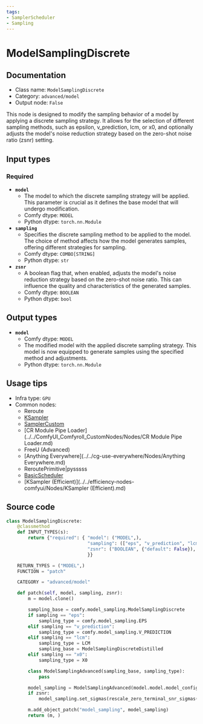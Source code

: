 ```yaml
---
tags:
- SamplerScheduler
- Sampling
---
```


# ModelSamplingDiscrete
## Documentation
- Class name: `ModelSamplingDiscrete`
- Category: `advanced/model`
- Output node: `False`

This node is designed to modify the sampling behavior of a model by applying a discrete sampling strategy. It allows for the selection of different sampling methods, such as epsilon, v_prediction, lcm, or x0, and optionally adjusts the model's noise reduction strategy based on the zero-shot noise ratio (zsnr) setting.
## Input types
### Required
- **`model`**
    - The model to which the discrete sampling strategy will be applied. This parameter is crucial as it defines the base model that will undergo modification.
    - Comfy dtype: `MODEL`
    - Python dtype: `torch.nn.Module`
- **`sampling`**
    - Specifies the discrete sampling method to be applied to the model. The choice of method affects how the model generates samples, offering different strategies for sampling.
    - Comfy dtype: `COMBO[STRING]`
    - Python dtype: `str`
- **`zsnr`**
    - A boolean flag that, when enabled, adjusts the model's noise reduction strategy based on the zero-shot noise ratio. This can influence the quality and characteristics of the generated samples.
    - Comfy dtype: `BOOLEAN`
    - Python dtype: `bool`
## Output types
- **`model`**
    - Comfy dtype: `MODEL`
    - The modified model with the applied discrete sampling strategy. This model is now equipped to generate samples using the specified method and adjustments.
    - Python dtype: `torch.nn.Module`
## Usage tips
- Infra type: `GPU`
- Common nodes:
    - Reroute
    - [KSampler](../../Comfy/Nodes/KSampler.md)
    - [SamplerCustom](../../Comfy/Nodes/SamplerCustom.md)
    - [CR Module Pipe Loader](../../ComfyUI_Comfyroll_CustomNodes/Nodes/CR Module Pipe Loader.md)
    - FreeU (Advanced)
    - [Anything Everywhere](../../cg-use-everywhere/Nodes/Anything Everywhere.md)
    - ReroutePrimitive|pysssss
    - [BasicScheduler](../../Comfy/Nodes/BasicScheduler.md)
    - [KSampler (Efficient)](../../efficiency-nodes-comfyui/Nodes/KSampler (Efficient).md)



## Source code
```python
class ModelSamplingDiscrete:
    @classmethod
    def INPUT_TYPES(s):
        return {"required": { "model": ("MODEL",),
                              "sampling": (["eps", "v_prediction", "lcm", "x0"],),
                              "zsnr": ("BOOLEAN", {"default": False}),
                              }}

    RETURN_TYPES = ("MODEL",)
    FUNCTION = "patch"

    CATEGORY = "advanced/model"

    def patch(self, model, sampling, zsnr):
        m = model.clone()

        sampling_base = comfy.model_sampling.ModelSamplingDiscrete
        if sampling == "eps":
            sampling_type = comfy.model_sampling.EPS
        elif sampling == "v_prediction":
            sampling_type = comfy.model_sampling.V_PREDICTION
        elif sampling == "lcm":
            sampling_type = LCM
            sampling_base = ModelSamplingDiscreteDistilled
        elif sampling == "x0":
            sampling_type = X0

        class ModelSamplingAdvanced(sampling_base, sampling_type):
            pass

        model_sampling = ModelSamplingAdvanced(model.model.model_config)
        if zsnr:
            model_sampling.set_sigmas(rescale_zero_terminal_snr_sigmas(model_sampling.sigmas))

        m.add_object_patch("model_sampling", model_sampling)
        return (m, )

```
